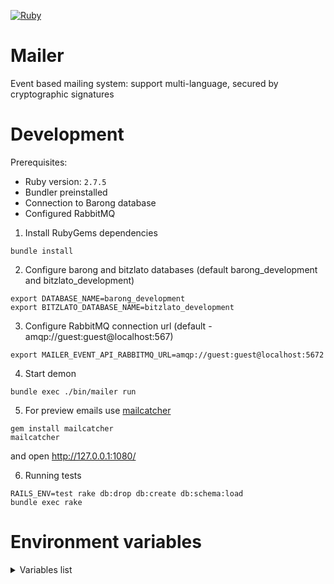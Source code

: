 [![Ruby](https://github.com/bitzlato/mailer/actions/workflows/ruby.yml/badge.svg)](https://github.com/bitzlato/mailer/actions/workflows/ruby.yml)

# Mailer
Event based mailing system: support multi-language, secured by cryptographic signatures


# Development

Prerequisites:
- Ruby version: `2.7.5`
- Bundler preinstalled
- Connection to Barong database
- Configured RabbitMQ

1. Install RubyGems dependencies
```
bundle install
```

2. Configure barong and bitzlato databases (default barong_development and bitzlato_development)
```
export DATABASE_NAME=barong_development
export BITZLATO_DATABASE_NAME=bitzlato_development

```

3. Configure RabbitMQ connection url (default - amqp://guest:guest@localhost:567)
```
export MAILER_EVENT_API_RABBITMQ_URL=amqp://guest:guest@localhost:5672
```

4. Start demon
```
bundle exec ./bin/mailer run
```

5. For preview emails use [mailcatcher]([https://mailcatcher.me/)
```
gem install mailcatcher
mailcatcher
```
and open  http://127.0.0.1:1080/

6. Running tests
```
RAILS_ENV=test rake db:drop db:create db:schema:load
bundle exec rake
```

# Environment variables
<details>
  <summary>Variables list</summary>

- **PEATIO_JWT_PUBLIC_KEY** - peatio jwt public key
- **BARONG_JWT_PUBLIC_KEY**  - barong jwt public key
- **DATABASE_URL** - *url for database connection in stage and production environment (example: 'postgresql://127.0.0.1:5432/barong')*
- **BITZLATO_DATABASE_URL** - *url for bitzlato database connection (example: 'postgresql://127.0.0.1:5432/bitzlato')*
- **DATABASE_NAME** - *name of database, used in development and test environment (example: 'barong_development')*
- **BUGSNAG_API_KEY** - *Notifier API key from [bugsnag](https://www.bugsnag.com) (example: QWE1234567890)*
- **MAILER_EVENT_API_RABBITMQ_URL** - *(example: amqp://guest:guest@localhost:5672)*
- **MAILER_DEFAULT_LANGUAGE** - *default language for emails, default en*
- **MAILER_SENDER_EMAIL** - *FROM field email, default noreply@barong.io*
- **MAILER_SENDER_NAME** - *FROM field name, default Barong*
- **MAILER_SMTP_PASSWORD** - *smtp setting password*
- **MAILER_SMTP_PORT** - *smtp setting port*
- **MAILER_SMTP_HOST** - *smtp setting host*
- **MAILER_SMTP_USER** - *smtp setting user*

